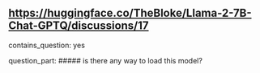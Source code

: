 ## https://huggingface.co/TheBloke/Llama-2-7B-Chat-GPTQ/discussions/17

contains_question: yes

question_part: #####  is there any way to load this model?